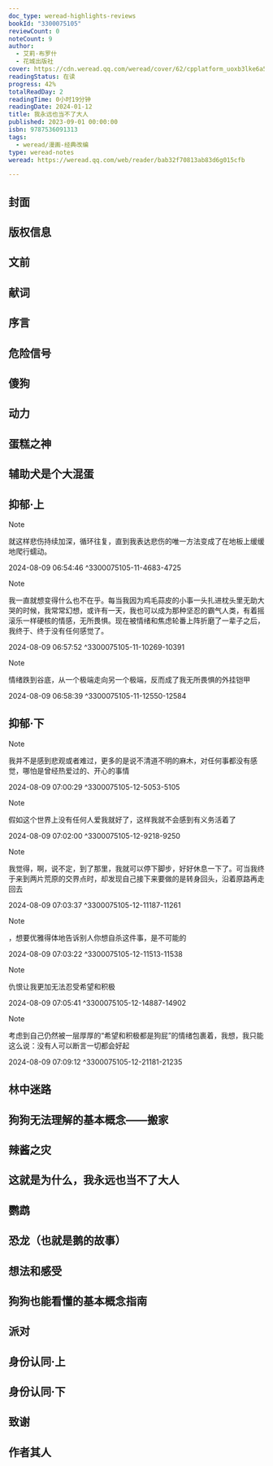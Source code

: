 ```yaml
---
doc_type: weread-highlights-reviews
bookId: "3300075105"
reviewCount: 0
noteCount: 9
author:
  - 艾莉·布罗什
  - 花城出版社
cover: https://cdn.weread.qq.com/weread/cover/62/cpplatform_uoxb3lke6a5qqasfbzuud6/t7_cpplatform_uoxb3lke6a5qqasfbzuud61697784224.jpg
readingStatus: 在读
progress: 42%
totalReadDay: 2
readingTime: 0小时19分钟
readingDate: 2024-01-12
title: 我永远也当不了大人
published: 2023-09-01 00:00:00
isbn: 9787536091313
tags:
  - weread/漫画-经典改编
type: weread-notes
weread: https://weread.qq.com/web/reader/bab32f70813ab83d6g015cfb

---
```



## 封面

## 版权信息

## 文前

## 献词

## 序言

## 危险信号

## 傻狗

## 动力

## 蛋糕之神

## 辅助犬是个大混蛋

## 抑郁·上

> [!NOTE] 
> 就这样悲伤持续加深，循环往复，直到我表达悲伤的唯一方法变成了在地板上缓缓地爬行蠕动。
> 
> 2024-08-09 06:54:46 ^3300075105-11-4683-4725

> [!NOTE] 
> 我一直就想变得什么也不在乎。每当我因为鸡毛蒜皮的小事一头扎进枕头里无助大哭的时候，我常常幻想，或许有一天，我也可以成为那种坚忍的霸气人类，有着摇滚乐一样硬核的情感，无所畏惧。现在被情绪和焦虑轮番上阵折磨了一辈子之后，我终于、终于没有任何感觉了。
> 
> 2024-08-09 06:57:52 ^3300075105-11-10269-10391

> [!NOTE] 
> 情绪跌到谷底，从一个极端走向另一个极端，反而成了我无所畏惧的外挂铠甲
> 
> 2024-08-09 06:58:39 ^3300075105-11-12550-12584

## 抑郁·下

> [!NOTE] 
> 我并不是感到悲观或者难过，更多的是说不清道不明的麻木，对任何事都没有感觉，哪怕是曾经热爱过的、开心的事情
> 
> 2024-08-09 07:00:29 ^3300075105-12-5053-5105

> [!NOTE] 
> 假如这个世界上没有任何人爱我就好了，这样我就不会感到有义务活着了
> 
> 2024-08-09 07:02:00 ^3300075105-12-9218-9250

> [!NOTE] 
> 我觉得，啊，说不定，到了那里，我就可以停下脚步，好好休息一下了。可当我终于来到两片荒原的交界点时，却发现自己接下来要做的是转身回头，沿着原路再走回去
> 
> 2024-08-09 07:03:37 ^3300075105-12-11187-11261

> [!NOTE] 
> ，想要优雅得体地告诉别人你想自杀这件事，是不可能的
> 
> 2024-08-09 07:03:22 ^3300075105-12-11513-11538

> [!NOTE] 
> 仇恨让我更加无法忍受希望和积极
> 
> 2024-08-09 07:05:41 ^3300075105-12-14887-14902

> [!NOTE] 
> 考虑到自己仍然被一层厚厚的“希望和积极都是狗屁”的情绪包裹着，我想，我只能这么说：没有人可以断言一切都会好起
> 
> 2024-08-09 07:09:12 ^3300075105-12-21181-21235

## 林中迷路

## 狗狗无法理解的基本概念——搬家

## 辣酱之灾

## 这就是为什么，我永远也当不了大人

## 鹦鹉

## 恐龙（也就是鹅的故事）

## 想法和感受

## 狗狗也能看懂的基本概念指南

## 派对

## 身份认同·上

## 身份认同·下

## 致谢

## 作者其人

